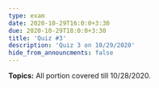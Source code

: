 ```yaml
---
type: exam
date: 2020-10-29T16:0:0+3:30
due: 2020-10-29T18:0:0+3:30
title: 'Quiz #3'
description: 'Quiz 3 on 10/29/2020'
hide_from_announcments: false
---
```

**Topics:**
All portion covered till 10/28/2020.
